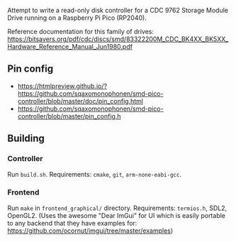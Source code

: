 Attempt to write a read-only disk controller for a CDC 9762 Storage Module
Drive running on a Raspberry Pi Pico (RP2040).

Reference documentation for this family of drives:
https://bitsavers.org/pdf/cdc/discs/smd/83322200M_CDC_BK4XX_BK5XX_Hardware_Reference_Manual_Jun1980.pdf


## Pin config
 - https://htmlpreview.github.io/?https://github.com/sqaxomonophonen/smd-pico-controller/blob/master/doc/pin_config.html
 - https://github.com/sqaxomonophonen/smd-pico-controller/blob/master/pin_config.h


## Building

### Controller
Run `build.sh`. Requirements: `cmake`, `git`, `arm-none-eabi-gcc`.

### Frontend
Run `make` in `frontend_graphical/` directory. Requirements: `termios.h`, SDL2, OpenGL2. (Uses the awesome "Dear ImGui" for UI which is easily portable to any backend that they have examples for: https://github.com/ocornut/imgui/tree/master/examples)
